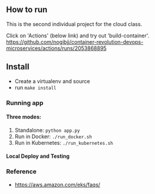 ## How to run

This is the second individual project for the cloud class. 

Click on 'Actions' (below link) and try out 'build-container'. 
https://github.com/nogibjj/container-revolution-devops-microservices/actions/runs/2053868895

## Install
* Create a virtualenv and source
* run `make install`

### Running app

#### Three modes:

1. Standalone:  `python app.py`
2. Run in Docker:  `./run_docker.sh`
3. Run in Kubernetes:  `./run_kubernetes.sh`

#### Local Deploy and Testing


### Reference

* https://aws.amazon.com/eks/faqs/
